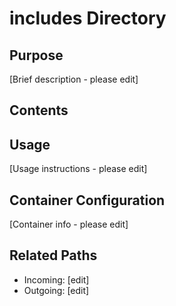 
# includes Directory

## Purpose
[Brief description - please edit]

## Contents


## Usage
[Usage instructions - please edit]

## Container Configuration
[Container info - please edit]

## Related Paths
- Incoming: [edit]
- Outgoing: [edit]
